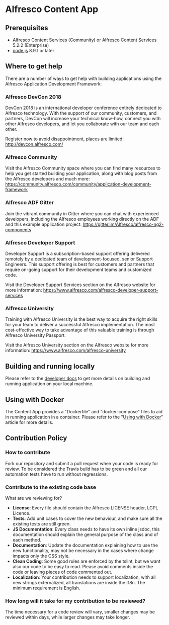 # Alfresco Content App

## Prerequisites

- Alfresco Content Services (Community) or Alfresco Content Services 5.2.2 (Enterprise)
- [node.js](https://nodejs.org/en/) 8.9.1 or later

## Where to get help

There are a number of ways to get help with building applications using the Alfresco Application Development Framework:

### Alfresco DevCon 2018

DevCon 2018 is an international developer conference entirely dedicated to Alfresco technology.
With the support of our community, customers, and partners, DevCon will increase your technical know-how,
connect you with other Alfresco developers, and let you collaborate with our team and each other.

Register now to avoid disappointment, places are limited:
http://devcon.alfresco.com/

### Alfresco Community

Visit the Alfresco Community space where you can find many resources to help you get started building your application,
along with blog posts from the Alfresco developers and much more:
https://community.alfresco.com/community/application-development-framework

### Alfresco ADF Gitter

Join the vibrant community in Gitter where you can chat with experienced developers,
including the Alfresco employees working directly on the ADF and this example application project:
https://gitter.im/Alfresco/alfresco-ng2-components

### Alfresco Developer Support

Developer Support is a subscription-based support offering delivered remotely
by a dedicated team of development-focused, senior Support Engineers.
This support offering is best for customers and partners that require on-going support
for their development teams and customized code.

Visit the Developer Support Services section on the Alfresco website for more information:
https://www.alfresco.com/alfresco-developer-support-services

### Alfresco University

Training with Alfresco University is the best way to acquire the right skills for your team to deliver a successful Alfresco implementation.
The most cost-effective way to take advantage of this valuable training is through Alfresco University Passport.

Visit the Alfresco University section on the Alfresco website for more information:
https://www.alfresco.com/alfresco-university

## Building and running locally

Please refer to the [developer docs](/build) to get more details on building and running application on your local machine.

## Using with Docker

The Content App provides a "Dockerfile" and "docker-compose" files to aid in running application in a container.
Please refer to the "[Using with Docker](/docker)" article for more details.

## Contribution Policy

### How to contribute

Fork our repository and submit a pull request when your code is ready for review.
To be considered the Travis build has to be green and all our automation tests have to run without regressions.

### Contribute to the existing code base

What are we reviewing for?

- **License**: Every file should contain the Alfresco LICENSE header, LGPL Licence.
- **Tests**: Add unit cases to cover the new behaviour, and make sure all the existing tests are still green.
- **JS Documentation**: Every class needs to have its own inline jsdoc, this documentation should explain the general purpose of the class and of each method.
- **Documentation**: Update the documentation explaining how to use the new functionality, may not be necessary in the cases where change impacts only the CSS style.
- **Clean Coding**: Some good rules are enforced by the tslint, but we want also our code to be easy to read. Please avoid comments inside the code or leaving pieces of code commented out.
- **Localization**: Your contribution needs to support localization, with all new strings externalized, all translations are inside the i18n. The minimum requirement is English.

### How long will it take for my contribution to be reviewed?

The time necessary for a code review will vary, smaller changes may be reviewed within days, while larger changes may take longer.
